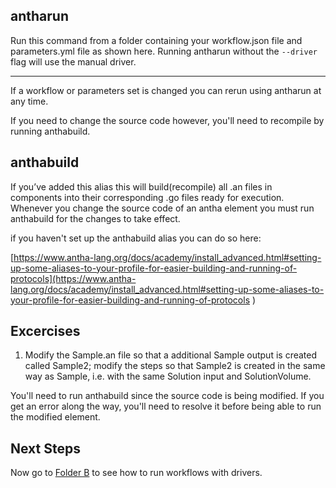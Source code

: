 ## antharun


Run this command from a folder containing your workflow.json file and parameters.yml file
as shown here. 
Running antharun without the ```--driver``` flag will use the manual driver.

________________

If a workflow or parameters set is changed you can rerun using antharun at any time. 

If you need to change the source code however, you'll need to recompile by running anthabuild.


## anthabuild

If you’ve added this alias this will build(recompile) all .an files in components into their corresponding .go files ready for execution. 
Whenever you change the source code of an antha element you must run anthabuild for the changes to take effect.

if you haven't set up the anthabuild alias you can do so here:

[https://www.antha-lang.org/docs/academy/install_advanced.html#setting-up-some-aliases-to-your-profile-for-easier-building-and-running-of-protocols](https://www.antha-lang.org/docs/academy/install_advanced.html#setting-up-some-aliases-to-your-profile-for-easier-building-and-running-of-protocols
)

## Excercises

1. Modify the Sample.an file so that a additional Sample output is created called Sample2; modify the steps so that Sample2 is created in the same way as Sample, i.e. with the same Solution input and SolutionVolume.

You'll need to run anthabuild since the source code is being modified. If you get an error along the way, you'll need to resolve it before being able to run the modified element.

## Next Steps

Now go to [Folder B](../B_parallelruns/readme_drivers.md) to see how to run workflows with drivers.
